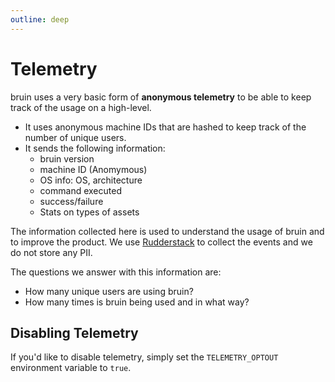 ```yaml
---
outline: deep
---
```


# Telemetry
bruin uses a very basic form of **anonymous telemetry** to be able to keep track of the usage on a high-level.
- It uses anonymous machine IDs that are hashed to keep track of the number of unique users.
- It sends the following information:
    - bruin version
    - machine ID (Anomymous)
    - OS info: OS, architecture
    - command executed
    - success/failure
    - Stats on types of assets

The information collected here is used to understand the usage of bruin and to improve the product. We use [Rudderstack](https://www.rudderstack.com/) to collect the events and we do not store any PII.

The questions we answer with this information are:
- How many unique users are using bruin?
- How many times is bruin being used and in what way?

## Disabling Telemetry
If you'd like to disable telemetry, simply set the `TELEMETRY_OPTOUT` environment variable to `true`.